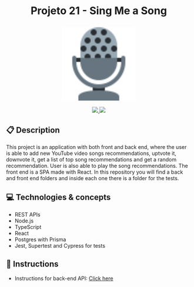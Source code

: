 # <p align = "center"> Projeto 21 - Sing Me a Song </p>
<p align="center">
  <a href="https://github.com/lguilhermefl/projeto21-singmeasong">
<img height="200px" src="https://raw.githubusercontent.com/lguilhermefl/projeto21-singmeasong/main/mic.svg" />
  </a>
</p>

<p align = "center">
<a href="https://github.com/lguilhermefl">
   <img src="https://img.shields.io/badge/author-lguilhermefl-4dae71?style=flat-square" />
</a>
   <img src="https://img.shields.io/github/languages/count/lguilhermefl/projeto21-singmeasong?color=4dae71&style=flat-square" />
</p>

##  :clipboard: Description

This project is an application with both front and back end, where the user is able to add new YouTube video songs recommendations, uptvote it, downvote it, get a list of top song recommendations and get a random recommendation. User is also able to play the song recommendations. The front end is a SPA made with React.
In this repository you will find a back and front end folders and inside each one there is a folder for the tests.

## :computer:	 Technologies & concepts

- REST APIs
- Node.js
- TypeScript
- React
- Postgres with Prisma
- Jest, Supertest and Cypress for tests

## :open_book: Instructions

- Instructions for back-end API: [Click here](https://github.com/lguilhermefl/projeto21-singmeasong/blob/main/back-end/README.md)
